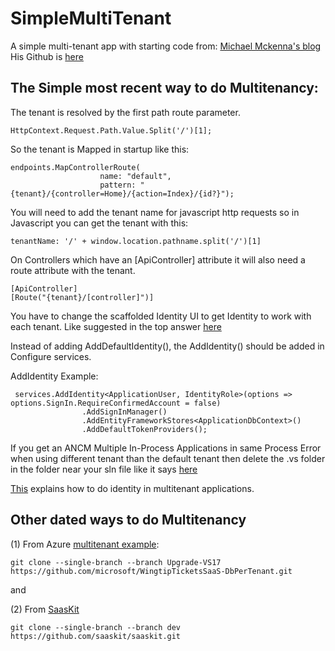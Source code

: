 # SimpleMultiTenant
A simple multi-tenant app with starting code from: [Michael Mckenna's blog](https://michael-mckenna.com/multi-tenant-asp-dot-net-core-application-tenant-resolution/) His Github is [here](https://github.com/myquay)

## The Simple most recent way to do Multitenancy:
The tenant is resolved by the first path route parameter.
```
HttpContext.Request.Path.Value.Split('/')[1];
```

So the tenant is Mapped in startup like this:
```
endpoints.MapControllerRoute(
                    name: "default",
                    pattern: "{tenant}/{controller=Home}/{action=Index}/{id?}");
```

You will need to add the tenant name for javascript http requests so in Javascript you can get the tenant with this:
```
tenantName: '/' + window.location.pathname.split('/')[1]
```

On Controllers which have an [ApiController] attribute it will also need a route attribute with the tenant.
```
[ApiController]
[Route("{tenant}/[controller]")]
```

You have to change the scaffolded Identity UI to get Identity to work with each tenant. Like suggested in the top answer [here](https://stackoverflow.com/questions/50682108/change-routing-in-asp-net-core-identity-ui)

Instead of adding AddDefaultIdentity(), the AddIdentity() should be added in Configure services.

AddIdentity Example:
```
 services.AddIdentity<ApplicationUser, IdentityRole>(options => options.SignIn.RequireConfirmedAccount = false)
                .AddSignInManager()
                .AddEntityFrameworkStores<ApplicationDbContext>()
                .AddDefaultTokenProviders();
```

If you get an ANCM Multiple In-Process Applications in same Process Error when using different tenant than the default tenant then delete the .vs folder in the folder near your sln file like it says [here](https://stackoverflow.com/questions/58246822/http-error-500-35-ancm-multiple-in-process-applications-in-same-process-asp-ne)

[This](https://docs.microsoft.com/en-us/azure/architecture/multitenant-identity/) explains how to do identity in multitenant applications.

## Other dated ways to do Multitenancy
(1)
From Azure [multitenant example](https://docs.microsoft.com/en-us/azure/sql-database/saas-dbpertenant-wingtip-app-overview#sql-database-wingtip-saas-tutorials]):
```
git clone --single-branch --branch Upgrade-VS17 https://github.com/microsoft/WingtipTicketsSaaS-DbPerTenant.git
```

and

(2)
From [SaasKit](https://github.com/saaskit/saaskit/tree/dev)
```
git clone --single-branch --branch dev https://github.com/saaskit/saaskit.git
```
